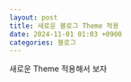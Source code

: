 ```yaml
---
layout: post
title: 새로운 블로그 Theme 적용
date: 2024-11-01 01:03 +0900
categories: 블로그 
---
```


새로운 Theme 적용해서 보자
